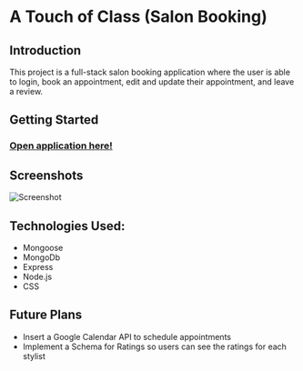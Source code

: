 #  A Touch of Class (Salon Booking) 

## Introduction

This project is a full-stack salon booking application where the user is able to login, book an appointment, edit and update their appointment, and leave a review.


## Getting Started

### [Open application here!](https://a-touch-of-class.herokuapp.com)

## Screenshots

![Screenshot](https://i.imgur.com/q8kHKFI.jpg)


## Technologies Used:

* Mongoose
* MongoDb
* Express
* Node.js
* CSS


## Future Plans

* Insert a Google Calendar API to schedule appointments
* Implement a Schema for Ratings so users can see the ratings for each stylist



